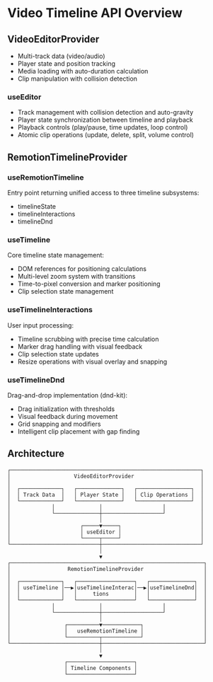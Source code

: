 # Video Timeline API Overview

## VideoEditorProvider
- Multi-track data (video/audio)
- Player state and position tracking
- Media loading with auto-duration calculation
- Clip manipulation with collision detection

### useEditor
- Track management with collision detection and auto-gravity
- Player state synchronization between timeline and playback
- Playback controls (play/pause, time updates, loop control)
- Atomic clip operations (update, delete, split, volume control)

## RemotionTimelineProvider

### useRemotionTimeline
Entry point returning unified access to three timeline subsystems:
- timelineState
- timelineInteractions
- timelineDnd

### useTimeline
Core timeline state management:
- DOM references for positioning calculations
- Multi-level zoom system with transitions
- Time-to-pixel conversion and marker positioning
- Clip selection state management

### useTimelineInteractions
User input processing:
- Timeline scrubbing with precise time calculation
- Marker drag handling with visual feedback
- Clip selection state updates
- Resize operations with visual overlay and snapping

### useTimelineDnd
Drag-and-drop implementation (dnd-kit):
- Drag initialization with thresholds
- Visual feedback during movement
- Grid snapping and modifiers
- Intelligent clip placement with gap finding

## Architecture
```
┌────────────────────────────────────────────────────────────┐
│                    VideoEditorProvider                     │
│                                                            │
│  ┌─────────────┐   ┌──────────────┐   ┌─────────────────┐  │
│  │ Track Data  │   │ Player State │   │ Clip Operations │  │
│  └─────────────┘   └──────────────┘   └─────────────────┘  │
│             │              │                   │           │
│             └──────────────┼───────────────────┘           │
│                            │                               │
│                      ┌─────▼─────┐                         │
│                      │ useEditor │                         │
│                      └─────┬─────┘                         │
└────────────────────────────┼───────────────────────────────┘
                             │
                             ▼
┌─────────────────────────────────────────────────────────────┐
│                  RemotionTimelineProvider                   │
│                                                             │
│  ┌─────────────┐   ┌──────────────────┐   ┌──────────────┐  │
│  │ useTimeline │──▶│useTimelineInterac│──▶│useTimelineDnd│  │
│  │             │   │     tions        │   │              │  │
│  └─────────────┘   └──────────────────┘   └──────────────┘  │
│             │              │                   │            │
│             └──────────────┼───────────────────┘            │
│                            │                                │
│                 ┌──────────▼────────────┐                   │
│                 │   useRemotionTimeline │                   │
│                 └──────────┬────────────┘                   │
└────────────────────────────┼────────────────────────────────┘
                             │
                             ▼
                  ┌─────────────────────┐
                  │ Timeline Components │
                  └─────────────────────┘
```